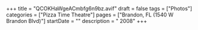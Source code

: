 +++
title = "QCOKHaWgeACmbfg6n9bz.avif"
draft = false
tags = ["Photos"]
categories = ["Pizza Time Theatre"]
pages = ["Brandon, FL (1540 W Brandon Blvd)"]
startDate = ""
description = " 2008"
+++
